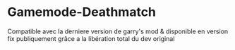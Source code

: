 # Gamemode-Deathmatch
Compatible avec la derniere version de garry's mod &amp; disponible en version fix publiquement grâce a la libération total du dev original 
